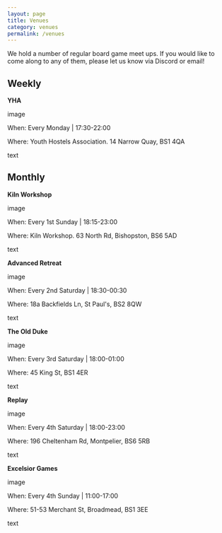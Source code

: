 ```yaml
---
layout: page
title: Venues
category: venues
permalink: /venues
---
```


We hold a number of regular board game meet ups. If you would like to come along to any of them, please let us know via Discord or email!

## __Weekly__
__**YHA**__
  
  image

When: Every Monday | 17:30-22:00

Where: Youth Hostels Association. 14 Narrow Quay, BS1 4QA

text

## __Monthly__

__**Kiln Workshop**__
  
  image

When: Every 1st Sunday | 18:15-23:00

Where: Kiln Workshop. 63 North Rd, Bishopston, BS6 5AD
  
  text

__**Advanced Retreat**__

  image

When: Every 2nd Saturday | 18:30-00:30

Where: 18a Backfields Ln, St Paul's, BS2 8QW
  
  text

__**The Old Duke**__

  image

When: Every 3rd Saturday | 18:00-01:00

Where: 45 King St, BS1 4ER
  
  text

__**Replay**__

  image

When: Every 4th Saturday | 18:00-23:00

Where: 196 Cheltenham Rd, Montpelier, BS6 5RB
  
  text

__**Excelsior Games**__

  image

When: Every 4th Sunday | 11:00-17:00

Where: 51-53 Merchant St, Broadmead, BS1 3EE

text
